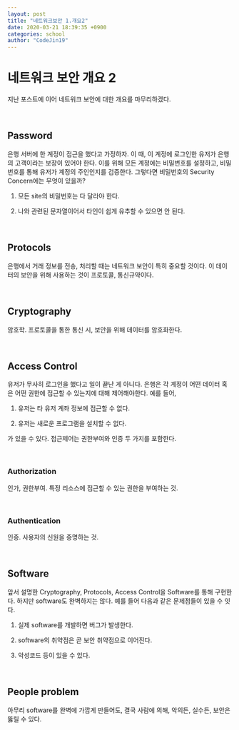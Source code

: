 ```yaml
---
layout: post
title: "네트워크보안 1.개요2"
date: 2020-03-21 18:39:35 +0900
categories: school
author: "CodeJin19"
---
```


# 네트워크 보안 개요 2

지난 포스트에 이어 네트워크 보안에 대한 개요를 마무리하겠다.

<br>

## Password

은행 서버에 한 계정이 접근을 했다고 가정하자. 이 때, 이 계정에 로그인한 유저가 은행의 고객이라는 보장이 있어야 한다. 이를 위해 모든 계정에는 비밀번호를 설정하고, 비밀번호를 통해 유저가 계정의 주인인지를 검증한다. 그렇다면 비밀번호의 Security Concern에는 무엇이 있을까?

1. 모든 site의 비밀번호는 다 달라야 한다.

2. 나와 관련된 문자열이어서 타인이 쉽게 유추할 수 있으면 안 된다.

<br>

## Protocols

은행에서 거래 정보를 전송, 처리할 때는 네트워크 보안이 특히 중요할 것이다. 이 데이터의 보안을 위해 사용하는 것이 프로토콜, 통신규약이다.

<br>

## Cryptography

암호학. 프로토콜을 통한 통신 시, 보안을 위해 데이터를 암호화한다.

<br>

## Access Control

유저가 무사히 로그인을 했다고 일이 끝난 게 아니다. 은행은 각 계정이 어떤 데이터 혹은 어떤 권한에 접근할 수 있는지에 대해 제어해야한다. 예를 들어,

1. 유저는 타 유저 계좌 정보에 접근할 수 없다.

2. 유저는 새로운 프로그램을 설치할 수 없다.

가 있을 수 있다. 접근제어는 권한부여와 인증 두 가지를 포함한다.

<br>

### Authorization

인가, 권한부여. 특정 리소스에 접근할 수 있는 권한을 부여하는 것.

<br>

### Authentication

인증. 사용자의 신원을 증명하는 것.

<br>

## Software

앞서 설명한 Cryptography, Protocols, Access Control을 Software를 통해 구현한다. 하지만 software도 완벽하지는 않다. 예를 들어 다음과 같은 문제점들이 있을 수 잇다.

1. 실제 software를 개발하면 버그가 발생한다.

2. software의 취약점은 곧 보안 취약점으로 이어진다.

3. 악성코드 등이 있을 수 있다.

<br>

## People problem

아무리 software를 완벽에 가깝게 만들어도, 결국 사람에 의해, 악의든, 실수든, 보안은 뚫릴 수 있다.
